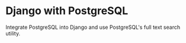 # Django with PostgreSQL

Integrate PostgreSQL into Django and use PostgreSQL's full text search utility.